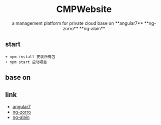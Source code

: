
<h1 align="center">
CMPWebsite
</h1>

<div align="center">
  a management platform for private cloud base on **angular7** **ng-zorro** **ng-alain**
</div>

## start
```
+ npm install 安装所有包
+ npm start 启动项目
```

## base on


## link

+ [angular7](https://angular.cn/)
+ [ng-zorro](https://ng.ant.design/docs/introduce/zh)
+ [ng-alain](https://github.com/ng-alain/delon)
